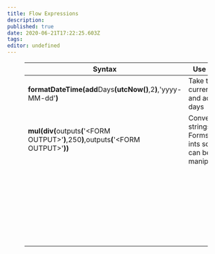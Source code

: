 ```yaml
---
title: Flow Expressions
description: 
published: true
date: 2020-06-21T17:22:25.603Z
tags: 
editor: undefined
---
```


<figure class="table"><table><thead><tr><th>Syntax</th><th>Use case</th></tr></thead><tbody><tr><td><strong>formatDateTime(add</strong>Days<strong>(utcNow()</strong>,2<strong>)</strong>,'yyyy-MM-dd'<strong>)</strong></td><td>Take the current date and adds 2 days</td></tr><tr><td><strong>mul(div(</strong>outputs<strong>(</strong>'&lt;FORM OUTPUT&gt;'<strong>)</strong>,250<strong>)</strong>,outputs<strong>(</strong>'&lt;FORM OUTPUT&gt;'<strong>))</strong></td><td>Converting strings from Forms into ints so they can be manipulated</td></tr><tr><td>&nbsp;</td><td>&nbsp;</td></tr><tr><td>&nbsp;</td><td>&nbsp;</td></tr><tr><td>&nbsp;</td><td>&nbsp;</td></tr><tr><td>&nbsp;</td><td>&nbsp;</td></tr><tr><td>&nbsp;</td><td>&nbsp;</td></tr><tr><td>&nbsp;</td><td>&nbsp;</td></tr><tr><td>&nbsp;</td><td>&nbsp;</td></tr></tbody></table></figure>